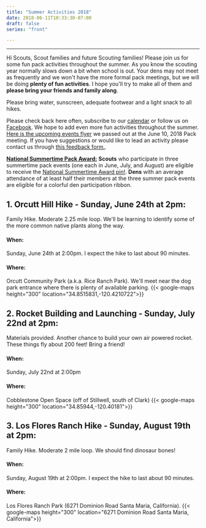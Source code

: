 ```yaml
---
title: "Summer Activities 2018"
date: 2018-06-11T10:33:30-07:00
draft: false
series: "front"

---
```


---
Hi Scouts, Scout families and future Scouting families!  Please join us for some fun pack activities throughout the summer.  As you know the scouting year normally slows down a bit when school is out. Your dens may not meet as frequently and we won't have the more formal pack meetings, but we will be doing **plenty of fun activities**.  I hope you'll try to make all of them and **please bring your friends and family along**.

Please bring water, sunscreen, adequate footwear and a light snack to all hikes.  

Please check back here often, subscribe to our [calendar](/events-calendar) or follow us on [Facebook](https://fb.me/Pack91Orcutt).  We hope to add even more fun activities throughout the summer.  [Here is the upcoming events flyer](/files/2018SummertimePack91Events.pdf) we passed out at the June 10, 2018 Pack meeting.  If you have suggestions or would like to lead an activity please contact us through [this feedback form.](https://goo.gl/forms/VXiXt1n0fxWLlfYp1).

[**National Summertime Pack Award:**](https://www.scouting.org/awards/awards-central/national-summertime/) **Scouts** who participate in three summertime pack events (one each in June, July, and August) are eligible to receive the [National Summertime Award pin!](https://meritbadge.org/wiki/index.php/National_Summertime_Award).  **Dens** with an average attendance of at least half their members at the three summer pack events are eligible for a colorful den participation ribbon.

## 1. Orcutt Hill Hike - Sunday, June 24th at 2pm:
Family Hike. Moderate 2.25 mile loop.  We'll be learning to identify some of the more common native plants along the way.  

#### When:
Sunday, June 24th at 2:00pm.  I expect the hike to last about 90 minutes.

#### Where:
Orcutt Community Park (a.k.a. Rice Ranch Park).  We'll meet near the dog park entrance where there is plenty of available parking.
{{< google-maps height="300" location="34.8515831,-120.4210722">}}

## 2. Rocket Building and Launching - Sunday, July 22nd at 2pm:
Materials provided. Another chance to build your own air powered rocket. These things fly about 200 feet!  Bring a friend!

#### When:
Sunday, July 22nd at 2:00pm  

#### Where:
Cobblestone Open Space (off of Stillwell, south of Clark)
{{< google-maps height="300" location="34.85944,-120.40181">}}

## 3. Los Flores Ranch Hike - Sunday, August 19th at 2pm:
Family Hike. Moderate 2 mile loop. We should find dinosaur bones!

#### When:
Sunday, August 19th at 2:00pm.  I expect the hike to last about 90 minutes.

#### Where:
Los Flores Ranch Park (6271 Dominion Road Santa Maria, California).
{{< google-maps height="300" location="6271 Dominion Road Santa Maria, California">}}
